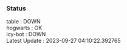 ### Status


table : DOWN  
hogwarts : OK  
icy-bot : DOWN  
Latest Update : 2023-09-27 04:10:22.392765
